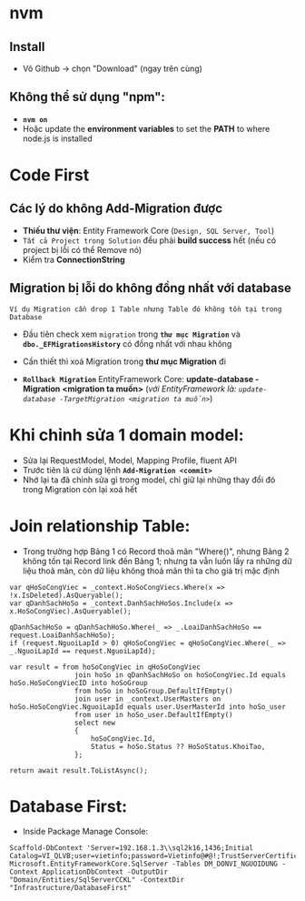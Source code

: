 # nvm 
## Install
* Vô Github -> chọn "Download" (ngay trên cùng)
## Không thể sử dụng "npm":
* **`nvm on`**
* Hoặc update the **environment variables** to set the **PATH** to where node.js is installed

# Code First
## Các lý do không Add-Migration được
* **Thiếu thư viện**: Entity Framework Core (`Design, SQL Server, Tool`)
* `Tất cả Project trong Solution` đểu phải **build success** hết (nếu có project bị lỗi có thể Remove nó)
* Kiểm tra **ConnectionString**

## Migration bị lỗi do không đồng nhất với database
```
Ví dụ Migration cần drop 1 Table nhưng Table đó không tồn tại trong Database
```

* Đầu tiên check xem `migration` trong **`thư mục Migration`** và **`dbo._EFMigrationsHistory`** có đồng nhất với nhau không

* Cần thiết thì xoá Migration trong **thư mục Migration** đi

* **`Rollback Migration`** EntityFramework Core: **update-database -Migration <migration ta muốn>**
(_với EntityFramework là: `update-database -TargetMigration <migration ta muốn>`_)

# Khi chỉnh sửa 1 domain model:
* Sửa lại RequestModel, Model, Mapping Profile, fluent API
* Trước tiên là cứ dùng lệnh **`Add-Migration <commit>`**
* Nhớ lại ta đã chỉnh sửa gì trong model, chỉ giữ lại những thay đổi đó trong Migration còn lại xoá hết

# Join relationship Table:
* Trong trường hợp Bảng 1 có Record thoã mãn "Where()", nhưng Bảng 2 không tồn tại Record link đến Bảng 1; nhưng ta vẫn luốn lấy ra những dữ liệu thoã mãn, còn dữ liệu không thoả mãn thì ta cho giá trị mặc định
```
var qHoSoCongViec = _context.HoSoCongViecs.Where(x => !x.IsDeleted).AsQueryable();
var qDanhSachHoSo = _context.DanhSachHoSos.Include(x => x.HoSoCongViec).AsQueryable();

qDanhSachHoSo = qDanhSachHoSo.Where(_ => _.LoaiDanhSachHoSo == request.LoaiDanhSachHoSo);
if (request.NguoiLapId > 0) qHoSoCongViec = qHoSoCongViec.Where(_ => _.NguoiLapId == request.NguoiLapId);

var result = from hoSoCongViec in qHoSoCongViec
                join hoSo in qDanhSachHoSo on hoSoCongViec.Id equals hoSo.HoSoCongViecID into hoSoGroup
                from hoSo in hoSoGroup.DefaultIfEmpty()
                join user in _context.UserMasters on hoSo.HoSoCongViec.NguoiLapId equals user.UserMasterId into hoSo_user
                from user in hoSo_user.DefaultIfEmpty()
                select new
                {
                    hoSoCongViec.Id,
                    Status = hoSo.Status ?? HoSoStatus.KhoiTao,
                };

return await result.ToListAsync();
```

# Database First:
* Inside Package Manage Console:
```
Scaffold-DbContext 'Server=192.168.1.3\\sql2k16,1436;Initial Catalog=VI_QLVB;user=vietinfo;password=Vietinfo@#@!;TrustServerCertificate=True;' Microsoft.EntityFrameworkCore.SqlServer -Tables DM_DONVI_NGUOIDUNG -Context ApplicationDbContext -OutputDir "Domain/Entities/SqlServerCCKL" -ContextDir "Infrastructure/DatabaseFirst"
```

